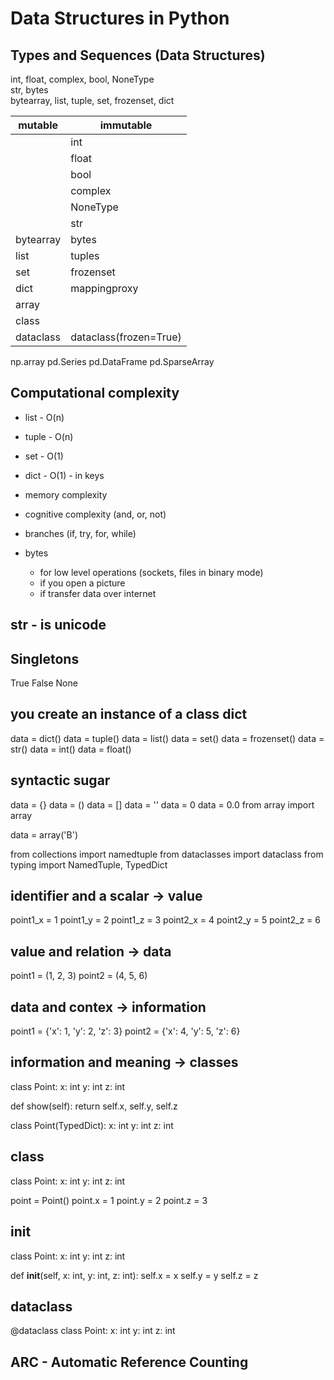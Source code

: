 # Data Structures in Python
## Types and Sequences (Data Structures)<br/>
int, float, complex, bool, NoneType<br/>
str, bytes<br/>
bytearray, list, tuple, set, frozenset, dict<br/>

| mutable   | immutable             |
| ----------| --------------------  |
|           | int                   |   
|           | float                 |
|           | bool                  |
|           | complex               |
|           | NoneType              |
|           | str                   |
| bytearray | bytes                 |
| list      | tuples                |
| set       | frozenset             |
| dict      | mappingproxy          |
| array     |                       |
| class     |                       |
| dataclass | dataclass(frozen=True)|

np.array
pd.Series
pd.DataFrame
pd.SparseArray

## Computational complexity
- list - O(n)
- tuple - O(n)
- set - O(1)
- dict - O(1) - in keys

- memory complexity<br/>
- cognitive complexity (and, or, not)<br/>
- branches (if, try, for, while)<br/>
- bytes<br/>
    - for low level operations (sockets, files in binary mode)<br/>
    - if you open a picture<br/>
    - if transfer data over internet<br/>
## str - is unicode

## Singletons
True
False
None
## you create an instance of a class dict
data = dict()
data = tuple()
data = list()
data = set()
data = frozenset()
data = str()
data = int()
data = float()


## syntactic sugar
data = {}
data = ()
data = []
data = ''
data = 0
data = 0.0
from array import array

data = array('B')


from collections import namedtuple
from dataclasses import dataclass
from typing import NamedTuple, TypedDict


## identifier and a scalar -> value
point1_x = 1
point1_y = 2
point1_z = 3
point2_x = 4
point2_y = 5
point2_z = 6
## value and relation -> data
point1 = (1, 2, 3)
point2 = (4, 5, 6)


## data and contex -> information
point1 = {'x': 1, 'y': 2, 'z': 3}
point2 = {'x': 4, 'y': 5, 'z': 6}


## information and meaning -> classes
class Point:
x: int
y: int
z: int

def show(self):
return self.x, self.y, self.z


class Point(TypedDict):
x: int
y: int
z: int


## class
class Point:
x: int
y: int
z: int

point = Point()
point.x = 1
point.y = 2
point.z = 3
## init
class Point:
x: int
y: int
z: int

def __init__(self, x: int, y: int, z: int):
self.x = x
self.y = y
self.z = z


## dataclass
@dataclass
class Point:
x: int
y: int
z: int


## ARC - Automatic Reference Counting
